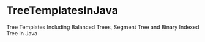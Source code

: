 # TreeTemplatesInJava
Tree Templates Including Balanced Trees, Segment Tree and Binary Indexed Tree In Java
